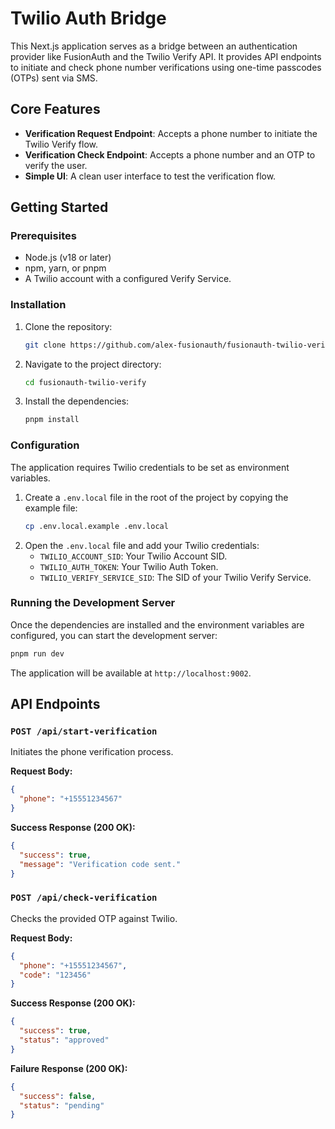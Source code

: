 # Twilio Auth Bridge

This Next.js application serves as a bridge between an authentication provider like FusionAuth and the Twilio Verify API. It provides API endpoints to initiate and check phone number verifications using one-time passcodes (OTPs) sent via SMS.

## Core Features

-   **Verification Request Endpoint**: Accepts a phone number to initiate the Twilio Verify flow.
-   **Verification Check Endpoint**: Accepts a phone number and an OTP to verify the user.
-   **Simple UI**: A clean user interface to test the verification flow.

## Getting Started

### Prerequisites

-   Node.js (v18 or later)
-   npm, yarn, or pnpm
-   A Twilio account with a configured Verify Service.

### Installation

1.  Clone the repository:
    ```bash
    git clone https://github.com/alex-fusionauth/fusionauth-twilio-verify.git
    ```
2.  Navigate to the project directory:
    ```bash
    cd fusionauth-twilio-verify
    ```
3.  Install the dependencies:
    ```bash
    pnpm install
    ```

### Configuration

The application requires Twilio credentials to be set as environment variables.

1.  Create a `.env.local` file in the root of the project by copying the example file:
    ```bash
    cp .env.local.example .env.local
    ```
2.  Open the `.env.local` file and add your Twilio credentials:
    -   `TWILIO_ACCOUNT_SID`: Your Twilio Account SID.
    -   `TWILIO_AUTH_TOKEN`: Your Twilio Auth Token.
    -   `TWILIO_VERIFY_SERVICE_SID`: The SID of your Twilio Verify Service.

### Running the Development Server

Once the dependencies are installed and the environment variables are configured, you can start the development server:

```bash
pnpm run dev
```

The application will be available at `http://localhost:9002`.

## API Endpoints

### `POST /api/start-verification`

Initiates the phone verification process.

**Request Body:**

```json
{
  "phone": "+15551234567"
}
```

**Success Response (200 OK):**

```json
{
  "success": true,
  "message": "Verification code sent."
}
```

### `POST /api/check-verification`

Checks the provided OTP against Twilio.

**Request Body:**

```json
{
  "phone": "+15551234567",
  "code": "123456"
}
```

**Success Response (200 OK):**

```json
{
  "success": true,
  "status": "approved"
}
```
**Failure Response (200 OK):**

```json
{
  "success": false,
  "status": "pending" 
}
```